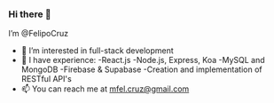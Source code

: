 ### Hi there 👋

I’m @FelipoCruz
- 👀 I’m interested in full-stack development
- 🌱 I have experience:
  -React.js
  -Node.js, Express, Koa
  -MySQL and MongoDB
  -Firebase & Supabase
  -Creation and implementation of RESTful API's
- 📫 You can reach me at mfel.cruz@gmail.com
